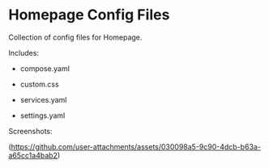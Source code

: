 # Homepage Config Files
Collection of config files for Homepage.

Includes:

* compose.yaml

* custom.css

* services.yaml

* settings.yaml

Screenshots:

(https://github.com/user-attachments/assets/030098a5-9c90-4dcb-b63a-a65cc1a4bab2)

